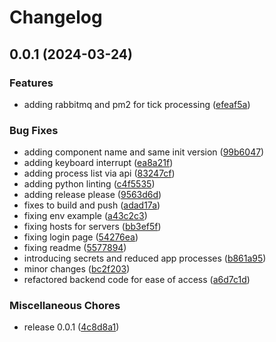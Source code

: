 # Changelog

## 0.0.1 (2024-03-24)


### Features

* adding rabbitmq and pm2 for tick processing ([efeaf5a](https://github.com/brayn003/stonk.ninja/commit/efeaf5a17ac2997486b84d369954ed1bc7c6c4f8))


### Bug Fixes

* adding component name and same init version ([99b6047](https://github.com/brayn003/stonk.ninja/commit/99b60478682b7c21163d8f9bc08107bccbd5afff))
* adding keyboard interrupt ([ea8a21f](https://github.com/brayn003/stonk.ninja/commit/ea8a21faf47bcfde84424ba9959b0410f6856d50))
* adding process list via api ([83247cf](https://github.com/brayn003/stonk.ninja/commit/83247cff7c24cde52f0879ac4236ca4863b82a59))
* adding python linting ([c4f5535](https://github.com/brayn003/stonk.ninja/commit/c4f5535793a43436a836ab4cb2a50588754d7115))
* adding release please ([9563d6d](https://github.com/brayn003/stonk.ninja/commit/9563d6dc6652ac613763a755297e353cf6534233))
* fixes to build and push ([adad17a](https://github.com/brayn003/stonk.ninja/commit/adad17a5bdf39cb8a6f70dfd66c47dc0533cdf49))
* fixing env example ([a43c2c3](https://github.com/brayn003/stonk.ninja/commit/a43c2c339b6465e95eb75e7faf814b5da0d3eb31))
* fixing hosts for servers ([bb3ef5f](https://github.com/brayn003/stonk.ninja/commit/bb3ef5f6ee0d3fea720465390587ec4f5a8981ef))
* fixing login page ([54276ea](https://github.com/brayn003/stonk.ninja/commit/54276ea73af53fd224e93d1531a8e8488ad58dba))
* fixing readme ([5577894](https://github.com/brayn003/stonk.ninja/commit/55778940c914fe8be09734a0152a3bf97da9179a))
* introducing secrets and reduced app processes ([b861a95](https://github.com/brayn003/stonk.ninja/commit/b861a953d659fae1b728cd9d13a0b7f15e070491))
* minor changes ([bc2f203](https://github.com/brayn003/stonk.ninja/commit/bc2f2030419c405869d58586de1e5d197b2c98d7))
* refactored backend code for ease of access ([a6d7c1d](https://github.com/brayn003/stonk.ninja/commit/a6d7c1d9c0ec17bd606058417c122eacdf63f03f))


### Miscellaneous Chores

* release 0.0.1 ([4c8d8a1](https://github.com/brayn003/stonk.ninja/commit/4c8d8a13c609ed1cdcaae8eb827539ebaa3be6b4))
